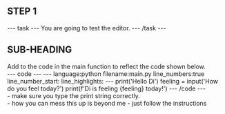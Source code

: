 <h2 class="c-project-heading--task">STEP 1</h2>
--- task ---
You are going to test the editor. 
--- /task ---
<h2 class="c-project-heading--explain">SUB-HEADING</h2>
Add to the code in the main function to reflect the code shown below.
<div class="c-project-code">
--- code ---
---
language:python
filename:main.py
line_numbers:true
line_number_start:
line_highlights:
---
print('Hello Di')
feeling = input('How do you feel today?')
print(f'Di is feeling {feeling} today!')
--- /code ---
</div>

<div class="c-project-callout c-project-callout--tip">
- make sure you type the print string correctly.
</div>

<div class="c-project-callout c-project-callout--debug">
- how you can mess this up is beyond me
- just follow the instructions
</div>